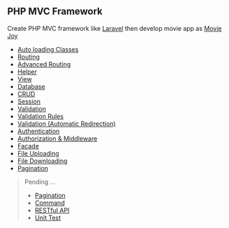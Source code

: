 ## PHP MVC Framework <!-- omit from toc -->

Create PHP MVC framework like [Laravel](https://laravel.com/) then develop movie app as [Movie Joy](https://moviesjoyhd.to/home)

- [Auto loading Classes](./autoloading-classes.md)
- [Routing](./routing.md)
- [Advanced Routing](./advanced-routing.md)
- [Helper](./helper.md)
- [View](./view.md)
- [Database](./database.md)
- [CRUD](./crud.md)
- [Session](./session.md)
- [Validation](./validation.md)
- [Validation Rules](./validation-rules.md)
- [Validation (Automatic Redirection)](./validation-automatic-redirection.md)
- [Authentication](./authentication.md)
- [Authorization & Middleware](./authorization-and-middleware.md)
- [Facade](./facade.md)
- [File Uploading](./file-uploading.md)
- [File Downloading](./file-downloading.md)
- [Pagination](./pagination.md)

> Pending ...
>
> - [Pagination]()
> - [Command]()
> - [RESTful API]()
> - [Unit Test]()
